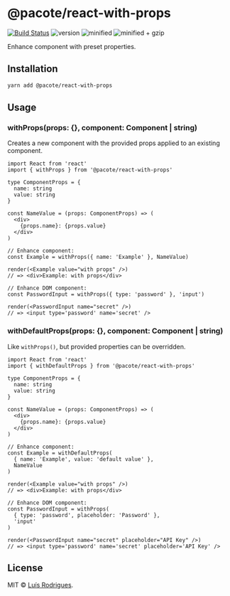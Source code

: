 # @pacote/react-with-props

[![Build Status](https://travis-ci.org/PacoteJS/pacote.svg?branch=master)](https://travis-ci.org/PacoteJS/pacote)
![version](https://badgen.net/npm/v/@pacote/react-with-props)
![minified](https://badgen.net/bundlephobia/min/@pacote/react-with-props)
![minified + gzip](https://badgen.net/bundlephobia/minzip/@pacote/react-with-props)

Enhance component with preset properties.

## Installation

```bash
yarn add @pacote/react-with-props
```

## Usage

### withProps(props: {}, component: Component | string)

Creates a new component with the provided props applied to an existing component.

```tsx
import React from 'react'
import { withProps } from '@pacote/react-with-props'

type ComponentProps = {
  name: string
  value: string
}

const NameValue = (props: ComponentProps) => (
  <div>
    {props.name}: {props.value}
  </div>
)

// Enhance component:
const Example = withProps({ name: 'Example' }, NameValue)

render(<Example value="with props" />)
// => <div>Example: with props</div>

// Enhance DOM component:
const PasswordInput = withProps({ type: 'password' }, 'input')

render(<PasswordInput name="secret" />)
// => <input type='password' name='secret' />
```

### withDefaultProps(props: {}, component: Component | string)

Like `withProps()`, but provided properties can be overridden.

```tsx
import React from 'react'
import { withDefaultProps } from '@pacote/react-with-props'

type ComponentProps = {
  name: string
  value: string
}

const NameValue = (props: ComponentProps) => (
  <div>
    {props.name}: {props.value}
  </div>
)

// Enhance component:
const Example = withDefaultProps(
  { name: 'Example', value: 'default value' },
  NameValue
)

render(<Example value="with props" />)
// => <div>Example: with props</div>

// Enhance DOM component:
const PasswordInput = withProps(
  { type: 'password', placeholder: 'Password' },
  'input'
)

render(<PasswordInput name="secret" placeholder="API Key" />)
// => <input type='password' name='secret' placeholder='API Key' />
```

## License

MIT © [Luís Rodrigues](https://goblindegook.com).
